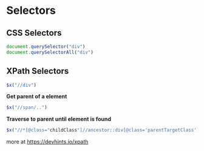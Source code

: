 # Selectors

## CSS Selectors

```js
document.querySelector("div")
document.querySelectorAll("div")
```

## XPath Selectors

```js
$x("//div")
```

**Get parent of a element**

```js
$x("//span/..")
```

**Traverse to parent until element is found**

```js
$x("//*[@class="childClass"]//ancestor::div[@class='parentTargetClass']")
```

more at https://devhints.io/xpath
